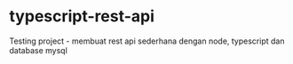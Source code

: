 # typescript-rest-api
Testing project - membuat rest api sederhana dengan node, typescript dan database mysql

